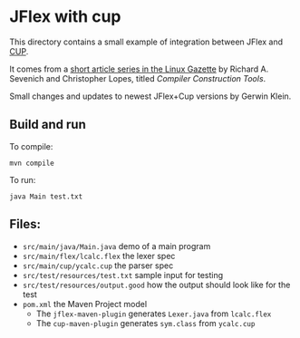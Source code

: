 JFlex with cup
==============

This directory contains a small example of integration
between JFlex and [CUP][cup].

It comes from a [short article series in the Linux Gazette][1]
by Richard A. Sevenich and Christopher Lopes,
titled _Compiler Construction Tools_.

Small changes and updates to newest JFlex+Cup versions by Gerwin Klein.

## Build and run

To compile:

```
mvn compile
```

To run:

```
java Main test.txt
```

## Files:

* `src/main/java/Main.java`         demo of a main program
* `src/main/flex/lcalc.flex`        the lexer spec
* `src/main/cup/ycalc.cup`          the parser spec
* `src/test/resources/test.txt`     sample input for testing
* `src/test/resources/output.good`  how the output should look like for the test
* `pom.xml`                         the Maven Project model
  - The `jflex-maven-plugin` generates `Lexer.java` from `lcalc.flex`
  - The `cup-maven-plugin` generates `sym.class` from `ycalc.cup`
  
[cup]: http://www2.cs.tum.edu/projects/cup/
[1]: http://www.linuxgazette.com/issue39/sevenich.html

